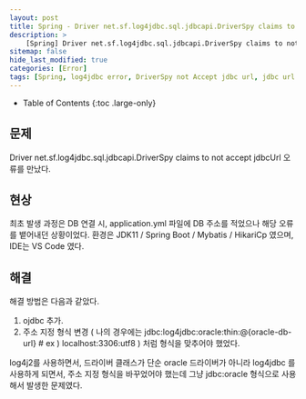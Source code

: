 ```yaml
---
layout: post
title: Spring - Driver net.sf.log4jdbc.sql.jdbcapi.DriverSpy claims to not accept jdbcUrl
description: >
    [Spring] Driver net.sf.log4jdbc.sql.jdbcapi.DriverSpy claims to not accept jdbcUrl
sitemap: false
hide_last_modified: true
categories: [Error]
tags: [Spring, log4jdbc error, DriverSpy not Accept jdbc url, jdbc url error]
---
```


- Table of Contents
{:toc .large-only}

## 문제
Driver net.sf.log4jdbc.sql.jdbcapi.DriverSpy claims to not accept jdbcUrl 오류를 만났다.

## 현상
최초 발생 과정은 DB 연결 시, application.yml 파일에 DB 주소를 적었으나 해당 오류를 뱉어내던 상황이었다.
환경은 JDK11 / Spring Boot / Mybatis / HikariCp 였으며, IDE는 VS Code 였다.

## 해결
해결 방법은 다음과 같았다.

1. ojdbc 추가. 
2. 주소 지정 형식 변경 ( 나의 경우에는 jdbc:log4jdbc:oracle:thin:@{oracle-db-url} # ex ) localhost:3306:utf8 ) 처럼 형식을 맞추어야 했었다. 

log4j2를 사용하면서, 드라이버 클래스가 단순 oracle 드라이버가 아니라 log4jdbc 를 사용하게 되면서, 주소 지정 형식을 바꾸었어야 했는데 그냥 jdbc:oracle 형식으로 사용해서 발생한 문제였다. 